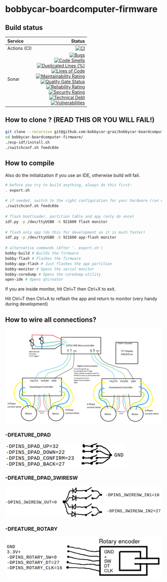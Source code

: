 # bobbycar-boardcomputer-firmware

## Build status

| Service | Status |
| :---                |                                                                                                                   ---: |
| Actions (CI) | [![CI](https://github.com/bobbycar-graz/bobbycar-boardcomputer-firmware/actions/workflows/workflow.yml/badge.svg)](https://github.com/bobbycar-graz/bobbycar-boardcomputer-firmware/actions/workflows/workflow.yml) |
| Sonar | [![Bugs](https://sonarcloud.io/api/project_badges/measure?project=bobbycar-graz_bobbycar-boardcomputer-firmware&metric=bugs)](https://sonarcloud.io/summary/new_code?id=bobbycar-graz_bobbycar-boardcomputer-firmware)<br />[![Code Smells](https://sonarcloud.io/api/project_badges/measure?project=bobbycar-graz_bobbycar-boardcomputer-firmware&metric=code_smells)](https://sonarcloud.io/summary/new_code?id=bobbycar-graz_bobbycar-boardcomputer-firmware)<br />[![Duplicated Lines (%)](https://sonarcloud.io/api/project_badges/measure?project=bobbycar-graz_bobbycar-boardcomputer-firmware&metric=duplicated_lines_density)](https://sonarcloud.io/summary/new_code?id=bobbycar-graz_bobbycar-boardcomputer-firmware)<br />[![Lines of Code](https://sonarcloud.io/api/project_badges/measure?project=bobbycar-graz_bobbycar-boardcomputer-firmware&metric=ncloc)](https://sonarcloud.io/summary/new_code?id=bobbycar-graz_bobbycar-boardcomputer-firmware)<br />[![Maintainability Rating](https://sonarcloud.io/api/project_badges/measure?project=bobbycar-graz_bobbycar-boardcomputer-firmware&metric=sqale_rating)](https://sonarcloud.io/summary/new_code?id=bobbycar-graz_bobbycar-boardcomputer-firmware)<br />[![Quality Gate Status](https://sonarcloud.io/api/project_badges/measure?project=bobbycar-graz_bobbycar-boardcomputer-firmware&metric=alert_status)](https://sonarcloud.io/summary/new_code?id=bobbycar-graz_bobbycar-boardcomputer-firmware)<br />[![Reliability Rating](https://sonarcloud.io/api/project_badges/measure?project=bobbycar-graz_bobbycar-boardcomputer-firmware&metric=reliability_rating)](https://sonarcloud.io/summary/new_code?id=bobbycar-graz_bobbycar-boardcomputer-firmware)<br />[![Security Rating](https://sonarcloud.io/api/project_badges/measure?project=bobbycar-graz_bobbycar-boardcomputer-firmware&metric=security_rating)](https://sonarcloud.io/summary/new_code?id=bobbycar-graz_bobbycar-boardcomputer-firmware)<br />[![Technical Debt](https://sonarcloud.io/api/project_badges/measure?project=bobbycar-graz_bobbycar-boardcomputer-firmware&metric=sqale_index)](https://sonarcloud.io/summary/new_code?id=bobbycar-graz_bobbycar-boardcomputer-firmware)<br />[![Vulnerabilities](https://sonarcloud.io/api/project_badges/measure?project=bobbycar-graz_bobbycar-boardcomputer-firmware&metric=vulnerabilities)](https://sonarcloud.io/summary/new_code?id=bobbycar-graz_bobbycar-boardcomputer-firmware) |
## How to clone ? (READ THIS OR YOU WILL FAIL!)

```bash
git clone --recursive git@github.com:bobbycar-graz/bobbycar-boardcomputer-firmware.git
cd bobbycar-boardcomputer-firmware/
./esp-idf/install.sh
./switchconf.sh feedc0de
```

## How to compile
Also do the initialization if you use an IDE, otherwise build will fail.

```bash
# before you try to build anything, always do this first:
. export.sh

# if needed, switch to the right configuration for your hardware (run with --list to list available configurations)
./switchconf.sh feedc0de

# flash bootloader, partition table and app (only do once)
idf.py -p /dev/ttyUSB0 -b 921600 flash monitor

# flash only app (do this for development as it is much faster)
idf.py -p /dev/ttyUSB0 -b 921600 app-flash monitor

# alternative commands (After '. export.sh')
bobby-build # Builds the firmware
bobby-flash # Flashes the firmware
bobby-app-flash # Just flashes the app partition
bobby-monitor # Opens the serial monitor
bobby-coredump # Opens the coredump-utility
open-ide # Opens qtcreator
```

If you are inside monitor, hit Ctrl+T then Ctrl+X to exit.

Hit Ctrl+T then Ctrl+A to reflash the app and return to monitor (very handy during development)

## How to wire all connections?

![Wiring diagram](/img/wiring.png)

### -DFEATURE_DPAD
![dpad switches with 5 wires](/img/dpadsw.png)

### -DFEATURE_DPAD_3WIRESW
![3 wire switches](/img/3wiresw.png)

### -DFEATURE_ROTARY
![rotary encoder](/img/rotary.png)
